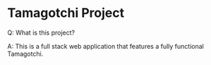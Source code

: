 # Tamagotchi Project

Q: What is this project?

A: This is a full stack web application that features a fully functional Tamagotchi. 



